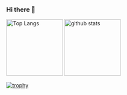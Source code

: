 ### Hi there 👋
<p align="left"> 
  <img alt="Top Langs" height="150px" src="https://github-readme-stats.vercel.app/api/top-langs/?username=naaaaaaaaaaaf&layout=compact&count_private=true&show_icons=true&theme=onedark" />
  <img alt="github stats" height="150px" src="https://github-readme-stats.vercel.app/api?username=naaaaaaaaaaaf&count_private=true&show_icons=true&show_icons=true&theme=onedark" />
</p>

[![trophy](https://github-profile-trophy.vercel.app/?username=naaaaaaaaaaaf&theme=onedark&column=7
)](https://github.com/ryo-ma/github-profile-trophy)

